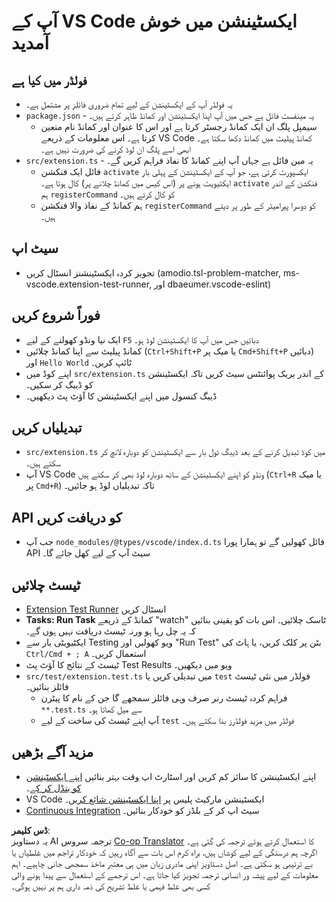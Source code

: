 <!--
CO_OP_TRANSLATOR_METADATA:
{
  "original_hash": "62b2632720dd39ef391d6b60b9b4bfb8",
  "translation_date": "2025-05-07T15:25:33+00:00",
  "source_file": "code/09.UpdateSamples/Aug/vscode/phiext/vsc-extension-quickstart.md",
  "language_code": "ur"
}
-->
# آپ کے VS Code ایکسٹینشن میں خوش آمدید

## فولڈر میں کیا ہے

* یہ فولڈر آپ کے ایکسٹینشن کے لیے تمام ضروری فائلز پر مشتمل ہے۔
* `package.json` - یہ مینفسٹ فائل ہے جس میں آپ اپنا ایکسٹینشن اور کمانڈ ظاہر کرتے ہیں۔
  * سیمپل پلگ ان ایک کمانڈ رجسٹر کرتا ہے اور اس کا عنوان اور کمانڈ نام متعین کرتا ہے۔ اس معلومات کے ذریعے VS Code کمانڈ پیلیٹ میں کمانڈ دکھا سکتا ہے۔ ابھی اسے پلگ ان لوڈ کرنے کی ضرورت نہیں ہے۔
* `src/extension.ts` - یہ مین فائل ہے جہاں آپ اپنے کمانڈ کا نفاذ فراہم کریں گے۔
  * فائل ایک فنکشن `activate` ایکسپورٹ کرتی ہے، جو آپ کے ایکسٹینشن کے پہلی بار ایکٹیویٹ ہونے پر (اس کیس میں کمانڈ چلانے پر) کال ہوتا ہے۔ `activate` فنکشن کے اندر ہم `registerCommand` کو کال کرتے ہیں۔
  * ہم کمانڈ کے نفاذ والا فنکشن `registerCommand` کو دوسرا پیرامیٹر کے طور پر دیتے ہیں۔

## سیٹ اپ

* تجویز کردہ ایکسٹینشنز انسٹال کریں (amodio.tsl-problem-matcher, ms-vscode.extension-test-runner, اور dbaeumer.vscode-eslint)

## فوراً شروع کریں

* ایک نیا ونڈو کھولنے کے لیے `F5` دبائیں جس میں آپ کا ایکسٹینشن لوڈ ہو۔
* کمانڈ پیلیٹ سے اپنا کمانڈ چلائیں (`Ctrl+Shift+P` یا میک پر `Cmd+Shift+P` دبائیں) اور `Hello World` ٹائپ کریں۔
* اپنے کوڈ میں `src/extension.ts` کے اندر بریک پوائنٹس سیٹ کریں تاکہ ایکسٹینشن کو ڈیبگ کر سکیں۔
* ڈیبگ کنسول میں اپنے ایکسٹینشن کا آؤٹ پٹ دیکھیں۔

## تبدیلیاں کریں

* `src/extension.ts` میں کوڈ تبدیل کرنے کے بعد ڈیبگ ٹول بار سے ایکسٹینشن کو دوبارہ لانچ کر سکتے ہیں۔
* آپ VS Code ونڈو کو اپنے ایکسٹینشن کے ساتھ دوبارہ لوڈ بھی کر سکتے ہیں (`Ctrl+R` یا میک پر `Cmd+R`) تاکہ تبدیلیاں لوڈ ہو جائیں۔

## API کو دریافت کریں

* جب آپ `node_modules/@types/vscode/index.d.ts` فائل کھولیں گے تو ہمارا پورا API سیٹ آپ کے لیے کھل جائے گا۔

## ٹیسٹ چلائیں

* [Extension Test Runner](https://marketplace.visualstudio.com/items?itemName=ms-vscode.extension-test-runner) انسٹال کریں
* **Tasks: Run Task** کمانڈ کے ذریعے "watch" ٹاسک چلائیں۔ اس بات کو یقینی بنائیں کہ یہ چل رہا ہو ورنہ ٹیسٹ دریافت نہیں ہوں گے۔
* ایکٹیویٹی بار سے Testing ویو کھولیں اور "Run Test" بٹن پر کلک کریں، یا ہاٹ کی `Ctrl/Cmd + ; A` استعمال کریں۔
* ٹیسٹ کے نتائج کا آؤٹ پٹ Test Results ویو میں دیکھیں۔
* `src/test/extension.test.ts` میں تبدیلی کریں یا `test` فولڈر میں نئی ٹیسٹ فائلز بنائیں۔
  * فراہم کردہ ٹیسٹ رنر صرف وہی فائلز سمجھے گا جن کے نام کا پیٹرن `**.test.ts` سے میل کھاتا ہو۔
  * آپ اپنے ٹیسٹ کی ساخت کے لیے `test` فولڈر میں مزید فولڈرز بنا سکتے ہیں۔

## مزید آگے بڑھیں

* اپنے ایکسٹینشن کا سائز کم کریں اور اسٹارٹ اپ وقت بہتر بنائیں [اپنے ایکسٹینشن کو بنڈل کر کے](https://code.visualstudio.com/api/working-with-extensions/bundling-extension)۔
* VS Code ایکسٹینشن مارکیٹ پلیس پر [اپنا ایکسٹینشن شائع کریں](https://code.visualstudio.com/api/working-with-extensions/publishing-extension)۔
* [Continuous Integration](https://code.visualstudio.com/api/working-with-extensions/continuous-integration) سیٹ اپ کر کے بلڈز کو خودکار بنائیں۔

**ڈس کلیمر**:  
یہ دستاویز AI ترجمہ سروس [Co-op Translator](https://github.com/Azure/co-op-translator) کا استعمال کرتے ہوئے ترجمہ کی گئی ہے۔ اگرچہ ہم درستگی کے لیے کوشاں ہیں، براہ کرم اس بات سے آگاہ رہیں کہ خودکار تراجم میں غلطیاں یا بے ترتیبی ہو سکتی ہے۔ اصل دستاویز اپنی مادری زبان میں ہی معتبر ماخذ سمجھی جانی چاہیے۔ اہم معلومات کے لیے پیشہ ور انسانی ترجمہ تجویز کیا جاتا ہے۔ اس ترجمے کے استعمال سے پیدا ہونے والی کسی بھی غلط فہمی یا غلط تشریح کی ذمہ داری ہم پر نہیں ہوگی۔